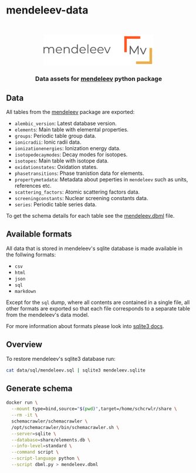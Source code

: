 # mendeleev-data

<!-- PROJECT LOGO -->
<br />
<p align="center">
  <a href="https://github.com/lmmentel/mendeleev">
    <img src=".assets/name_and_logo.png" alt="Logo" width="300">
  </a>

  <h3 align="center">Data assets for <a href="https://github.com/lmmentel/mendeleev">mendeleev</a> python package</h3>

## Data

All tables from the [mendeleev](https://github.com/lmmentel/mendeleev) package are exported:

- `alembic_version`: Latest database version.
- `elements`: Main table with elemental properties.
- `groups`: Periodic table group data.
- `ionicradii`: Ionic radii data.
- `ionizationenergies`: Ionization energy data.
- `isotopedecaymodes`: Decay modes for isotopes.
- `isotopes`: Main table with isotope data.
- `oxidationstates`: Oxidation states.
- `phasetransitions`: Phase tranistion data for elements.
- `propertymetadata`: Metadata about peperties in `mendeleev` such as units, references etc.
- `scattering_factors`: Atomic scattering factors data.
- `screeningconstants`: Nuclear screening constants data.
- `series`: Periodic table series data.

To get the schema details for each table see the [mendeleev.dbml](mendeleev.dbml) file.

## Available formats

All data that is stored in mendeleev's sqlite database is made available in the follwing formats:

- `csv`
- `html`
- `json`
- `sql`
- `markdown`

Except for the `sql` dump, where all contents are contained in a single file, all other formats are exported so that each file corresponds to a separate table from the mendeleev's data model. 

For more information about formats please look into [sqlite3 docs](https://www.sqlite.org/cli.html).

## Overview

To restore mendeleev's sqlite3 database run:

```bash
cat data/sql/mendeleev.sql | sqlite3 mendeleev.sqlite
```

## Generate schema

```bash
docker run \
  --mount type=bind,source="$(pwd)",target=/home/schcrwlr/share \
  --rm -it \
  schemacrawler/schemacrawler \
  /opt/schemacrawler/bin/schemacrawler.sh \
  --server=sqlite \
  --database=share/elements.db \
  --info-level=standard \
  --command script \
  --script-language python \
  --script dbml.py > mendeleev.dbml
```
